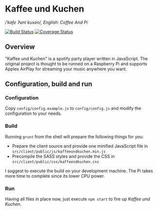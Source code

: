 # Kaffee und Kuchen
*/ˈkafe ʔʊnt kuxən/, English: Coffee And Pi*

[![Build Status](https://travis-ci.org/swissmanu/kaffeeundkuchen.png?branch=master)](https://travis-ci.org/swissmanu/kaffeeundkuchen) [![Coverage Status](https://coveralls.io/repos/swissmanu/kaffeeundkuchen/badge.png)](https://coveralls.io/r/swissmanu/kaffeeundkuchen)

## Overview
"Kaffee und Kuchen" is a spotify party player written in JavaScript. The original project is thought to be runned on a Raspberry Pi and supports Apples AirPlay for streaming your music anywhere you want.

## Configuration, build and run
### Configuration
Copy `config/config.example.js` to `config/config.js` and modify the configuration to your needs.

### Build
Running `grunt` from the shell will prepare the following things for you:

* Prepare the client source and provide one minified JavaScript file in `src/client/public/js/kaffeeundkuchen.min.js`
* Precompile the SASS styles and provide the CSS in `src/client/public/css/kaffeendkuchen.css`

I suggest to execute the build on your development machine. The Pi takes more time to complete since its lower CPU power.

### Run
Having all files in place now, just execute `npm start` to fire up *Kaffee und Kuchen*.